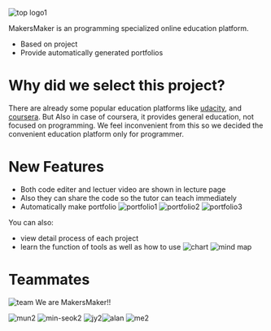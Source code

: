 ![top logo1](https://user-images.githubusercontent.com/41455064/43368772-78c3579c-939d-11e8-838b-bef35c98f1f6.png)

MakersMaker is an programming specialized online education platform.

  - Based on project
  - Provide automatically generated portfolios

# Why did we select this project?
There are already some popular education platforms like [udacity](https://www.udacity.com/), and [coursera](https://www.coursera.org/).
But
Also in case of coursera, it provides general education, not focused on programming.
We feel inconvenient from this so we decided the convenient education platform only for programmer.     

# New Features

  - Both code editer and lectuer video are shown in lecture page
  - Also they can share the code so the tutor can teach immediately
  - Automatically make portfolio
   ![portfolio1](https://user-images.githubusercontent.com/41455064/43364546-22f34cf0-9357-11e8-95dd-803587347c34.png)
![portfolio2](https://user-images.githubusercontent.com/41455064/43364548-2585d8de-9357-11e8-8b84-b605e08eb257.png)
![portfolio3](https://user-images.githubusercontent.com/41455064/43364550-2728b184-9357-11e8-8f7c-7759ee5f6eb0.png)


You can also:
  - view detail process of each project
  - learn the function of tools as well as how to use
   ![chart](https://user-images.githubusercontent.com/41455064/43364501-2158a0ee-9356-11e8-99ae-8751a8ea3c2b.png)
![mind map](https://user-images.githubusercontent.com/41455064/43364513-41bf46f8-9356-11e8-95a0-e06179a10502.png)

# Teammates
![team](https://user-images.githubusercontent.com/41455064/43364580-d1c143cc-9357-11e8-89bc-addd0da973cb.jpg)
We are MakersMaker!!

![mun2](https://user-images.githubusercontent.com/41455064/43364667-b1aa5054-9359-11e8-9988-59daed6e7330.png) ![min-seok2](https://user-images.githubusercontent.com/41455064/43364690-164acbce-935a-11e8-9223-ce0b9fe78949.png) ![jy2](https://user-images.githubusercontent.com/41455064/43364691-182d5696-935a-11e8-972c-571da5280f68.png)![alan](https://user-images.githubusercontent.com/41455064/43368721-c355b7ce-939c-11e8-9fd2-e8892ae91d51.png) ![me2](https://user-images.githubusercontent.com/41455064/43364692-19b4b9a0-935a-11e8-9c17-1b6bae638080.png)